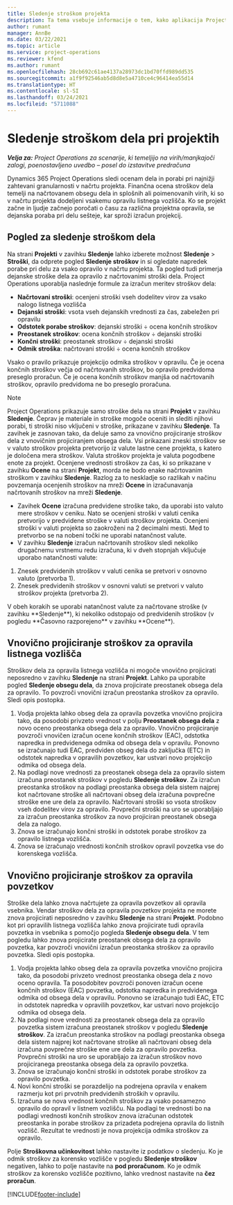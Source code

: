 ```yaml
---
title: Sledenje stroškom projekta
description: Ta tema vsebuje informacije o tem, kako aplikacija Project Operations spremlja napredek glede na stroške in porabo pri projektu.
author: rumant
manager: AnnBe
ms.date: 03/22/2021
ms.topic: article
ms.service: project-operations
ms.reviewer: kfend
ms.author: rumant
ms.openlocfilehash: 28cb692c61ae4137a28973dc1bd70ffd989dd535
ms.sourcegitcommit: a1f9f92546ab5d8d8e5a4710ce4c96414ea55d14
ms.translationtype: HT
ms.contentlocale: sl-SI
ms.lasthandoff: 03/24/2021
ms.locfileid: "5711088"
---
```

# <a name="labor-cost-tracking-on-projects"></a>Sledenje stroškom dela pri projektih

_**Velja za:** Project Operations za scenarije, ki temeljijo na virih/manjkajoči zalogi, poenostavljeno uvedbo – posel do izstavitve predračuna_

Dynamics 365 Project Operations sledi ocenam dela in porabi pri najnižji zahtevani granularnosti v načrtu projekta. Finančna ocena stroškov dela temelji na načrtovanem obsegu dela in splošnih ali poimenovanih virih, ki so v načrtu projekta dodeljeni vsakemu opravilu listnega vozlišča. Ko se projekt začne in ljudje začnejo poročati o času za različna projektna opravila, se dejanska poraba pri delu sešteje, kar sproži izračun projekcij.

## <a name="labor-cost-tracking-view"></a>Pogled za sledenje stroškom dela

Na strani **Projekti** v zavihku **Sledenje** lahko izberete možnost **Sledenje** > **Stroški**, da odprete pogled **Sledenje stroškov** in si ogledate napredek porabe pri delu za vsako opravilo v načrtu projekta. Ta pogled tudi primerja dejanske stroške dela za opravilo z načrtovanimi stroški dela. Project Operations uporablja naslednje formule za izračun meritev stroškov dela:

- **Načrtovani stroški**: ocenjeni stroški vseh dodelitev virov za vsako nalogo listnega vozlišča
- **Dejanski stroški**: vsota vseh dejanskih vrednosti za čas, zabeležen pri opravilu
- **Odstotek porabe stroškov**: dejanski stroški ÷ ocena končnih stroškov
- **Preostanek stroškov**: ocena končnih stroškov ÷ dejanski stroški
- **Končni stroški**: preostanek stroškov ÷ dejanski stroški
- **Odmik stroška**: načrtovani stroški ÷ ocena končnih stroškov

Vsako o pravilo prikazuje projekcijo odmika stroškov v opravilu. Če je ocena končnih stroškov večja od načrtovanih stroškov, bo opravilo predvidoma preseglo proračun. Če je ocena končnih stroškov manjša od načrtovanih stroškov, opravilo predvidoma ne bo preseglo proračuna.

>[!NOTE]
> Project Operations prikazuje samo stroške dela na strani **Projekt** v zavihku **Sledenje**. Čeprav je materiale in stroške mogoče oceniti in slediti njihovi porabi, ti stroški niso vključeni v stroške, prikazane v zavihku **Sledenje**. Ta zavihek je zasnovan tako, da deluje samo za vnovično projiciranje stroškov dela z vnovičnim projiciranjem obsega dela.
Vsi prikazani zneski stroškov se v valuto stroškov projekta pretvorijo iz valute lastne cene projekta, s katero je določena mera stroškov. Valuta stroškov projekta je valuta pogodbene enote za projekt. Ocenjene vrednosti stroškov za čas, ki so prikazane v zavihku **Ocene** na strani **Projekt**, morda ne bodo enake načrtovanim stroškom v zavihku **Sledenje**. Razlog za to neskladje so razlikah v načinu povzemanja ocenjenih stroškov na mreži **Ocene** in izračunavanja načrtovanih stroškov na mreži **Sledenje**. 
>
> - Zavihek **Ocene** izračuna predvidene stroške tako, da uporabi isto valuto mere stroškov v ceniku. Nato se ocenjeni stroški v valuti cenika pretvorijo v predvidene stroške v valuti stroškov projekta. Ocenjeni stroški v valuti projekta so zaokroženi na 2 decimalni mesti. Med to pretvorbo se na nobeni točki ne uporabi natančnost valute. 
> - V zavihku **Sledenje** izračun načrtovanih stroškov sledi nekoliko drugačnemu vrstnemu redu izračuna, ki v dveh stopnjah vključuje uporabo natančnosti valute: 
   ><ol>
   ><li>Znesek predvidenih stroškov v valuti cenika se pretvori v osnovno valuto (pretvorba 1).</li>
   ><li>Znesek predvidenih stroškov v osnovni valuti se pretvori v valuto stroškov projekta (pretvorba 2). </li>
   ></ol>
   >V obeh korakih se uporabi natančnost valute za načrtovane stroške (v zavihku **Sledenje**), ki nekoliko odstopajo od predvidenih stroškov (v pogledu **Časovno razporejeno** v zavihku **Ocene**). 
   
## <a name="reprojecting-costs-on-leaf-node-tasks"></a>Vnovično projiciranje stroškov za opravila listnega vozlišča

Stroškov dela za opravila listnega vozlišča ni mogoče vnovično projicirati neposredno v zavihku **Sledenje** na strani **Projekt**. Lahko pa uporabite pogled **Sledenje obsegu dela**, da znova projicirate preostanek obsega dela za opravilo. To povzroči vnovični izračun preostanka stroškov za opravilo. Sledi opis postopka.

1. Vodja projekta lahko obseg dela za opravila povzetka vnovično projicira tako, da posodobi privzeto vrednost v polju **Preostanek obsega dela** z novo oceno preostanka obsega dela za opravilo. Vnovično projiciranje povzroči vnovičen izračun ocene končnih stroškov (EAC), odstotka napredka in predvidenega odmika od obsega dela v opravilu. Ponovno se izračunajo tudi EAC, predviden obseg dela do zaključka (ETC) in odstotek napredka v opravilih povzetkov, kar ustvari novo projekcijo odmika od obsega dela.
2. Na podlagi nove vrednosti za preostanek obsega dela za opravilo sistem izračuna preostanek stroškov v pogledu **Sledenje stroškov**. Za izračun preostanka stroškov na podlagi preostanka obsega dela sistem najprej kot načrtovane stroške ali načrtovani obseg dela izračuna povprečne stroške ene ure dela za opravilo. Načrtovani stroški so vsota stroškov vseh dodelitev virov za opravilo. Povprečni stroški na uro se uporabljajo za izračun preostanka stroškov za novo projiciran preostanek obsega dela za nalogo.
3. Znova se izračunajo končni stroški in odstotek porabe stroškov za opravilo listnega vozlišča.
4. Znova se izračunajo vrednosti končnih stroškov opravil povzetka vse do korenskega vozlišča.

## <a name="reprojecting-costs-on-summary-tasks"></a>Vnovično projiciranje stroškov za opravila povzetkov

Stroške dela lahko znova načrtujete za opravila povzetkov ali opravila vsebnika. Vendar stroškov dela za opravila povzetkov projekta ne morete znova projicirati neposredno v zavihku **Sledenje** na strani **Projekt**. Podobno kot pri opravilih listnega vozlišča lahko znova projicirate tudi opravila povzetka in vsebnika s pomočjo pogleda **Sledenje obsegu dela**. V tem pogledu lahko znova projicirate preostanek obsega dela za opravilo povzetka, kar povzroči vnovični izračun preostanka stroškov za opravilo povzetka. Sledi opis postopka.

1. Vodja projekta lahko obseg dela za opravila povzetka vnovično projicira tako, da posodobi privzeto vrednost preostanka obsega dela z novo oceno opravila. Ta posodobitev povzroči ponoven izračun ocene končnih stroškov (EAC) povzetka, odstotka napredka in predvidenega odmika od obsega dela v opravilu. Ponovno se izračunajo tudi EAC, ETC in odstotek napredka v opravilih povzetkov, kar ustvari novo projekcijo odmika od obsega dela.
2. Na podlagi nove vrednosti za preostanek obsega dela za opravilo povzetka sistem izračuna preostanek stroškov v pogledu **Sledenje stroškov**. Za izračun preostanka stroškov na podlagi preostanka obsega dela sistem najprej kot načrtovane stroške ali načrtovani obseg dela izračuna povprečne stroške ene ure dela za opravilo povzetka. Povprečni stroški na uro se uporabljajo za izračun stroškov novo projiciranega preostanka obsega dela za opravilo povzetka.
3. Znova se izračunajo končni stroški in odstotek porabe stroškov za opravilo povzetka.
4. Novi končni stroški se porazdelijo na podrejena opravila v enakem razmerju kot pri prvotnih predvidenih stroških v opravilu.
5. Izračuna se nova vrednost končnih stroškov za vsako posamezno opravilo do opravil v listnem vozlišču. Na podlagi te vrednosti bo na podlagi vrednosti končnih stroškov znova izračunan odstotek preostanka in porabe stroškov za prizadeta podrejena opravila do listnih vozlišč. Rezultat te vrednosti je nova projekcija odmika stroškov za opravilo. 


Polje **Stroškovna učinkovitost** lahko nastavite iz podatkov o sledenju. Ko je odmik stroškov za korensko vozlišče v pogledu **Sledenje stroškov** negativen, lahko to polje nastavite na **pod proračunom**. Ko je odmik stroškov za korensko vozlišče pozitivno, lahko vrednost nastavite na **čez proračun**.


[!INCLUDE[footer-include](../includes/footer-banner.md)]
